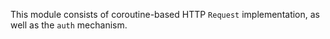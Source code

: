This module consists of coroutine-based HTTP `Request` implementation, as well as the `auth` mechanism.